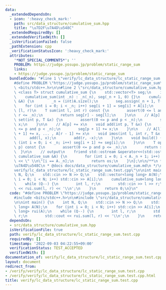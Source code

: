 ```yaml
---
data:
  _extendedDependsOn:
  - icon: ':heavy_check_mark:'
    path: src/data_structure/cumulative_sum.hpp
    title: "\u7D2F\u7A4D\u548C"
  _extendedRequiredBy: []
  _extendedVerifiedWith: []
  _isVerificationFailed: false
  _pathExtension: cpp
  _verificationStatusIcon: ':heavy_check_mark:'
  attributes:
    '*NOT_SPECIAL_COMMENTS*': ''
    PROBLEM: https://judge.yosupo.jp/problem/static_range_sum
    links:
    - https://judge.yosupo.jp/problem/static_range_sum
  bundledCode: "#line 1 \"verify/lc_data_structure/lc_static_range_sum.test.cpp\"\n\
    #define PROBLEM \"https://judge.yosupo.jp/problem/static_range_sum\"\n\n#include\
    \ <bits/stdc++.h>\n\n#line 2 \"src/data_structure/cumulative_sum.hpp\"\n\ntemplate\
    \ <class T> struct cumulative_sum {\n    std::vector<T> seg;\n    int _n;\n\n\
    \    cumulative_sum(int _n) : _n(_n), seg(_n + 1, 0) {}\n    cumulative_sum(std::vector<T>\
    \ &A) {\n        _n = (int)A.size();\n        seg.assign(_n + 1, T(0));\n    \
    \    for (int i = 0; i < _n; i++) seg[i + 1] = seg[i] + A[i];\n    }\n\n    //\
    \ [l, r)\n    T sum(int l, int r) const {\n        assert(0 <= l and l <= r and\
    \ r <= _n);\n        return seg[r] - seg[l];\n    }\n\n    // A[p] = x\n    void\
    \ set(int p, T &x) {\n        assert(0 <= p and p < _n);\n        seg[p + 1] =\
    \ x;\n    }\n\n    // A[p] += x\n    void add(int p, T &x) {\n        assert(0\
    \ <= p and p < _n);\n        seg[p + 1] += x;\n    }\n\n    // A[l] += x, A[l\
    \ + 1] += x, ... , A[r - 1] += x\n    void imos(int l, int r, T &x = 1) {\n  \
    \      add(l, x);\n        add(r, -x);\n    }\n\n    void build() {\n        for\
    \ (int i = 0; i < _n; i++) seg[i + 1] += seg[i];\n    }\n\n    T operator[](int\
    \ p) const {\n        assert(0 <= p and p <= _n);\n        return seg[p];\n  \
    \  }\n\n    // output\n    friend std::ostream &operator<<(std::ostream &os, const\
    \ cumulative_sum &A) {\n        for (int i = 0; i < A._n + 1; i++) os << A[i]\
    \ << \" \\n\"[i == A._n];\n        return os;\n    }\n};\n\n/**\n * @brief \u7D2F\
    \u7A4D\u548C\n * @docs docs/data_structure/cumulative_sum.md\n */\n#line 6 \"\
    verify/lc_data_structure/lc_static_range_sum.test.cpp\"\n\nint main() {\n    int\
    \ N, Q;\n    std::cin >> N >> Q;\n    std::vector<long long> A(N);\n    for (int\
    \ i = 0; i < N; i++) std::cin >> A[i];\n    cumulative_sum<long long> rui(A);\n\
    \    while (Q--) {\n        int l, r;\n        std::cin >> l >> r;\n        std::cout\
    \ << rui.sum(l, r) << '\\n';\n    }\n    return 0;\n}\n"
  code: "#define PROBLEM \"https://judge.yosupo.jp/problem/static_range_sum\"\n\n\
    #include <bits/stdc++.h>\n\n#include \"src/data_structure/cumulative_sum.hpp\"\
    \n\nint main() {\n    int N, Q;\n    std::cin >> N >> Q;\n    std::vector<long\
    \ long> A(N);\n    for (int i = 0; i < N; i++) std::cin >> A[i];\n    cumulative_sum<long\
    \ long> rui(A);\n    while (Q--) {\n        int l, r;\n        std::cin >> l >>\
    \ r;\n        std::cout << rui.sum(l, r) << '\\n';\n    }\n    return 0;\n}"
  dependsOn:
  - src/data_structure/cumulative_sum.hpp
  isVerificationFile: true
  path: verify/lc_data_structure/lc_static_range_sum.test.cpp
  requiredBy: []
  timestamp: '2022-09-03 04:22:55+09:00'
  verificationStatus: TEST_ACCEPTED
  verifiedWith: []
documentation_of: verify/lc_data_structure/lc_static_range_sum.test.cpp
layout: document
redirect_from:
- /verify/verify/lc_data_structure/lc_static_range_sum.test.cpp
- /verify/verify/lc_data_structure/lc_static_range_sum.test.cpp.html
title: verify/lc_data_structure/lc_static_range_sum.test.cpp
---
```


